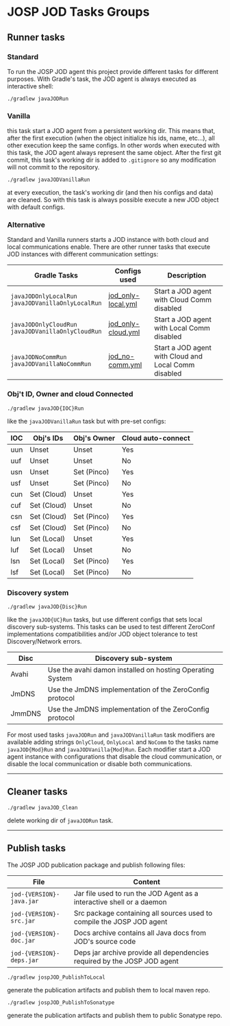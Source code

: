 # JOSP JOD Tasks Groups

## Runner tasks

### Standard

To run the JOSP JOD agent this project provide different tasks for different purposes. With Gradle's task, the JOD agent is always executed as interactive shell:

```shell
./gradlew javaJODRun
```

### Vanilla

this task start a JOD agent from a persistent working dir. This means that, after the first execution (when the object initialize his ids, name, etc...), all other execution keep the same configs. In other words when executed with this task, the JOD agent always represent the same object. After the first git commit, this task's working dir is added to ```.gitignore```
so any modification will not commit to the repository.

```shell
./gradlew javaJODVanillaRun
```

at every execution, the task's working dir (and then his configs and data)
are cleaned. So with this task is always possible execute a new JOD object with default configs.

### Alternative

Standard and Vanilla runners starts a JOD instance with both cloud and local communications enable. There are other runner tasks that execute JOD instances with different communication settings:

| Gradle Tasks                                                  | Configs used                                      | Description |
|---------------------------------------------------------------|---------------------------------------------------|-------------|
| ```javaJODOnlyLocalRun```<br>```javaJODVanillaOnlyLocalRun``` | [jod_only-local.yml](src/jospJOD/configs/jod_only-local.yml) | Start a JOD agent with Cloud Comm disabled |
| ```javaJODOnlyCloudRun```<br>```javaJODVanillaOnlyCloudRun``` | [jod_only-cloud.yml](src/jospJOD/configs/jod_only-cloud.yml) | Start a JOD agent with Local Comm disabled |
| ```javaJODNoCommRun```<br>```javaJODVanillaNoCommRun```       | [jod_no-comm.yml](src/jospJOD/configs/jod_no-comm.yml)    | Start a JOD agent with Cloud and Local Comm disabled |

### Obj't ID, Owner and cloud Connected

```shell
./gradlew javaJOD{IOC}Run
```

like the ```javaJODVanillaRun``` task but with pre-set configs:

| IOC | Obj's IDs | Obj's Owner | Cloud auto-connect |
|-----|-----------|-------------|--------------------|
| uun | Unset | Unset | Yes |
| uuf | Unset | Unset | No  |
| usn | Unset | Set (Pinco) | Yes |
| usf | Unset | Set (Pinco) | No  |
| cun | Set (Cloud) | Unset | Yes |
| cuf | Set (Cloud) | Unset | No  |
| csn | Set (Cloud) | Set (Pinco) | Yes |
| csf | Set (Cloud) | Set (Pinco) | No  |
| lun | Set (Local) | Unset | Yes |
| luf | Set (Local) | Unset | No  |
| lsn | Set (Local) | Set (Pinco) | Yes |
| lsf | Set (Local) | Set (Pinco) | No  |

### Discovery system

```shell
./gradlew javaJOD{Disc}Run
```

like the ```javaJOD{UC}Run``` tasks, but use different configs that sets local discovery sub-systems. This tasks can be used to test different ZeroConf implementations compatibilities and/or JOD object tolerance to test Discovery/Network errors.

| Disc   | Discovery sub-system |
|--------|----------------------|
| Avahi  | Use the avahi damon installed on hosting Operating System |
| JmDNS  | Use the JmDNS implementation of the ZeroConfig protocol   |
| JmmDNS | Use the JmDNS implementation of the ZeroConfig protocol   |

For most used tasks ```javaJODRun``` and ```javaJODVanillaRun``` task modifiers are available adding strings ```OnlyCloud```, ```OnlyLocal``` and ```NoComm```
to the tasks name ```javaJOD{Mod}Run``` and ```javaJODVanilla{Mod}Run```. Each modifier start a JOD agent instance with configurations that disable the cloud communication, or disable the local communication or disable both communications.

----

## Cleaner tasks

```shell
./gradlew javaJOD_Clean
```

delete working dir of ```javaJODRun``` task.

----

## Publish tasks

The JOSP JOD publication package and publish following files:

| File | Content |
|------|---------|
| ```jod-{VERSION}-java.jar``` | Jar file used to run the JOD Agent as a interactive shell or a daemon |
| ```jod-{VERSION}-src.jar```  | Src package containing all sources used to compile the JOSP JOD agent |
| ```jod-{VERSION}-doc.jar```  | Docs archive contains all Java docs from JOD's source code |
| ```jod-{VERSION}-deps.jar``` | Deps jar archive provide all dependencies required by the JOSP JOD agent |

```shell
./gradlew jospJOD_PublishToLocal
```

generate the publication artifacts and publish them to local maven repo.

```shell
./gradlew jospJOD_PublishToSonatype
```

generate the publication artifacts and publish them to public Sonatype repo.
